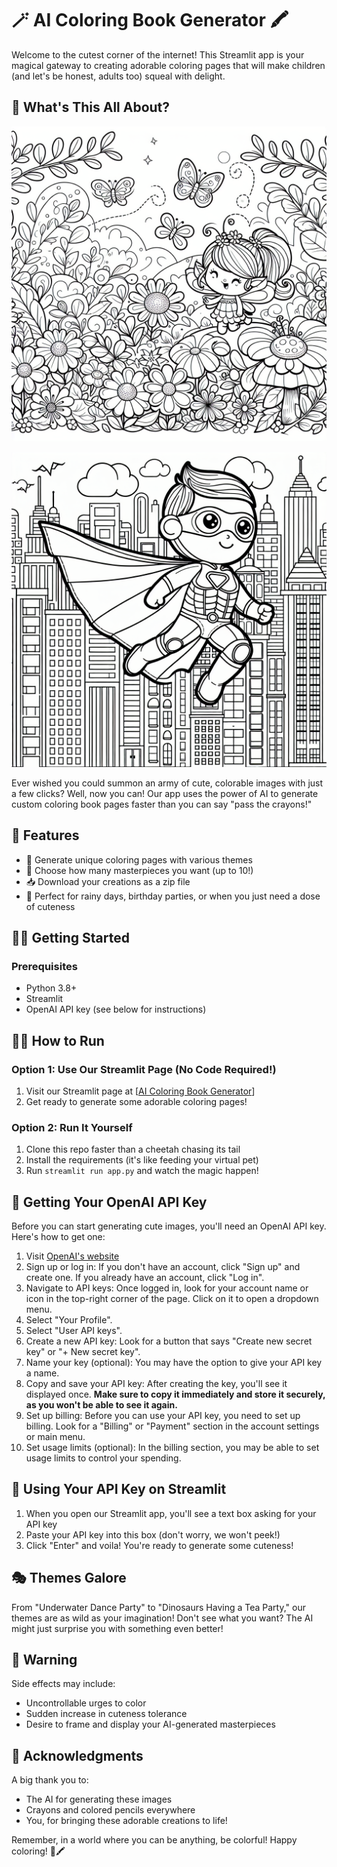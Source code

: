 # 🪄 AI Coloring Book Generator 🖍️

Welcome to the cutest corner of the internet! This Streamlit app is your magical gateway to creating adorable coloring pages that will make children (and let's be honest, adults too) squeal with delight.

## 🌟 What's This All About?
    
![Its magical](./images/magic_garden.png)
    
![Its super](./images/super.png)

Ever wished you could summon an army of cute, colorable images with just a few clicks? Well, now you can! Our app uses the power of AI to generate custom coloring book pages faster than you can say "pass the crayons!"

## 🚀 Features

- 🎨 Generate unique coloring pages with various themes
- 🔢 Choose how many masterpieces you want (up to 10!)
- 📥 Download your creations as a zip file
- 🌈 Perfect for rainy days, birthday parties, or when you just need a dose of cuteness

## 🏃‍♂️ Getting Started
### Prerequisites

- Python 3.8+
- Streamlit
- OpenAI API key (see below for instructions)

## 🏃‍♂️ How to Run

### Option 1: Use Our Streamlit Page (No Code Required!)

1. Visit our Streamlit page at [[AI Coloring Book Generator](https://coloring-images-generator.streamlit.app/)]
2. Get ready to generate some adorable coloring pages!

### Option 2: Run It Yourself

1. Clone this repo faster than a cheetah chasing its tail
2. Install the requirements (it's like feeding your virtual pet)
3. Run `streamlit run app.py` and watch the magic happen!

## 🔑 Getting Your OpenAI API Key

Before you can start generating cute images, you'll need an OpenAI API key. Here's how to get one:

1. Visit [OpenAI's website](https://platform.openai.com/)
2. Sign up or log in: If you don't have an account, click "Sign up" and create one. If you already have an account, click "Log in".
3. Navigate to API keys: Once logged in, look for your account name or icon in the top-right corner of the page. Click on it to open a dropdown menu.
4. Select "Your Profile".
5. Select "User API keys".
6. Create a new API key: Look for a button that says "Create new secret key" or "+ New secret key".
7. Name your key (optional): You may have the option to give your API key a name.
8. Copy and save your API key: After creating the key, you'll see it displayed once. **Make sure to copy it immediately and store it securely, as you won't be able to see it again.**
9. Set up billing: Before you can use your API key, you need to set up billing. Look for a "Billing" or "Payment" section in the account settings or main menu.
10. Set usage limits (optional): In the billing section, you may be able to set usage limits to control your spending.


## 🎨 Using Your API Key on Streamlit

1. When you open our Streamlit app, you'll see a text box asking for your API key
2. Paste your API key into this box (don't worry, we won't peek!)
3. Click "Enter" and voila! You're ready to generate some cuteness!

## 🎭 Themes Galore

From "Underwater Dance Party" to "Dinosaurs Having a Tea Party," our themes are as wild as your imagination! Don't see what you want? The AI might just surprise you with something even better!

## 🚨 Warning

Side effects may include:
- Uncontrollable urges to color
- Sudden increase in cuteness tolerance
- Desire to frame and display your AI-generated masterpieces

## 🙏 Acknowledgments

A big thank you to:
- The AI for generating these images
- Crayons and colored pencils everywhere
- You, for bringing these adorable creations to life!

Remember, in a world where you can be anything, be colorful! Happy coloring! 🌈🖍️
